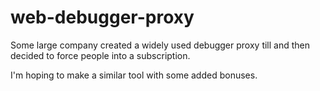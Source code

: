 # web-debugger-proxy

Some large company created a widely used debugger proxy till and then decided to force people into a subscription.

I'm hoping to make a similar tool with some added bonuses.
